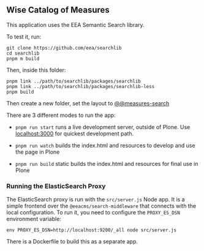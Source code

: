 ## Wise Catalog of Measures


This application  uses the EEA Semantic Search library.

To test it, run:

```
git clone https://github.com/eea/searchlib
cd searchlib
pnpm m build
```

Then, inside this folder:

```
pnpm link ../path/to/searchlib/packages/searchlib
pnpm link ../path/to/searchlib/packages/searchlib-less
pnpm build
```

Then create a new folder, set the layout to [@@measures-search](http://localhost:8080/Plone/@@measures-search)

There are 3 different modes to run the app:

- `pnpm run start` runs a live development server, outside of Plone. Use [localhost:3000](http://localhost:3000) for quickest development path.

- `pnpm run watch` builds the index.html and resources to develop and use the page in Plone
- `pnpm run build` static builds the index.html and resources for final use in Plone


### Running the ElasticSearch Proxy

The ElasticSearch proxy is run with the `src/server.js` Node app. It is
a simple frontend over the `@eeacms/search-middleware` that connects with the
local configuration. To run it, you need to configure the `PROXY_ES_DSN`
environment variable:

```
env PROXY_ES_DSN=http://localhost:9200/_all node src/server.js
```

There is a Dockerfile to build this as a separate app.
